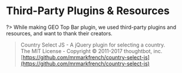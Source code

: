 # Third-Party Plugins & Resources

?> While making GEO Top Bar plugin, we used third-party plugins and resources, and want to thank their creators.

> Country Select JS - A jQuery plugin for selecting a country.<br/>
> The MIT License - Copyright © 2011-2017 thoughtbot, inc.<br/>
> [https://github.com/mrmarkfrench/country-select-js](https://github.com/mrmarkfrench/country-select-js)
